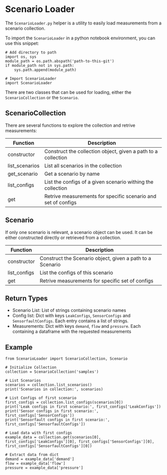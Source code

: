 # Scenario Loader
The `ScenarioLoader.py` helper is a utility to easily load measurements from a scenario collection.

To import the `ScenarioLoader` in a python notebook environment, you can use this snippet:
```
# Add directory to path
import os, sys
module_path = os.path.abspath('path-to-this-git')
if module_path not in sys.path:
    sys.path.append(module_path)

# Import ScenarioLoader
import ScenarioLoader
```

There are two classes that can be used for loading, either the `ScenarioCollection` or the `Scenario`.

## ScenarioCollection
There are several functions to explore the collection and retrive measurements:

|Function       |Description                                                    |
|---------------|---------------------------------------------------------------|
|constructor    |Construct the collection object, given a path to a collection  |
|list_scenarios |List all scenarios in the collection                           |
|get_scenario   |Get a scenario by name                                         |
|list_configs   |List the configs of a given scenario withing the collection    |
|get            |Retrive measurements for specific scenario and set of configs  |

## Scenario
If only one scenario is relevant, a scenario object can be used. It can be either constructed directly or retrieved from a collection.

|Function       |Description                                                    |
|---------------|---------------------------------------------------------------|
|constructor    |Construct the Scenario object, given a path to a Scenario      |
|list_configs   |List the configs of this scenario                              |
|get            |Retrive measurements for specific set of configs               |


## Return Types
* Scenario List: List of strings containing scenario names
* Config list: Dict with keys `LeakConfigs`, `SensorConfigs` and `SensorfaultConfigs`. Each entry contains a list of strings.
* Measurements: Dict with keys `demand`, `flow` and `pressure`. Each containing a dataframe with the requested measurements

## Example
```
from ScenarioLoader import ScenarioCollection, Scenario

# Initialize Collection
collection = ScenarioCollection('samples')

# List Scenarios
scenarios = collection.list_scenarios()
print('Scenarios in collection:', scenarios)

# List Configs of first scenario
first_configs = collection.list_configs(scenarios[0])
print('Leak configs in first scenario:', first_configs['LeakConfigs'])
print('Sensor configs in first scenario:', first_configs['SensorConfigs'])
print('Sensorfault configs in first scenario:', first_configs['SensorfaultConfigs'])

# Load data with first configs
example_data = collection.get(scenarios[0], first_configs['LeakConfigs'][0], first_configs['SensorConfigs'][0], first_configs['SensorfaultConfigs'][0])

# Extract data from dict
demand = example_data['demand']
flow = example_data['flow']
pressure = example_data['pressure']
```